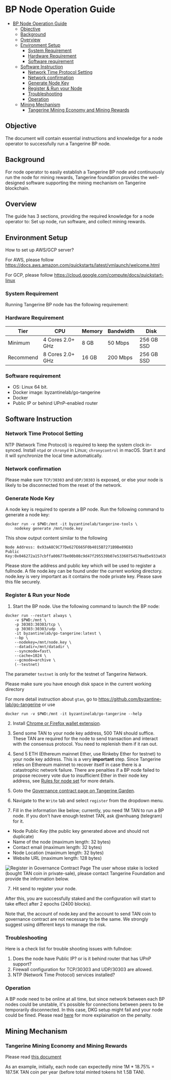 # BP Node Operation Guide

- [BP Node Operation Guide](#bp-node-operation-guide)
  - [Objective](#objective)
  - [Background](#background)
  - [Overview](#overview)
  - [Environment Setup](#environment-setup)
    - [System Requirement](#system-requirement)
    - [Hardware Requirement](#hardware-requirement)
    - [Software requirement](#software-requirement)
  - [Software Instruction](#software-instruction)
    - [Network Time Protocol Setting](#network-time-protocol-setting)
    - [Network confirmation](#network-confirmation)
    - [Generate Node Key](#generate-node-key)
    - [Register & Run your Node](#register--run-your-node)
    - [Troubleshooting](#troubleshooting)
    - [Operation](#operation)
  - [Mining Mechanism](#mining-mechanism)
    - [Tangerine Mining Economy and Mining Rewards](#tangerine-mining-economy-and-mining-rewards)

## Objective

The document will contain essential instructions and knowledge for a node operator to successfully run a Tangerine BP node.

## Background

For node operator to easily establish a Tangerine BP node and continuously run the node for mining rewards, Tangerine foundation provides the well-designed software supporting the mining mechanism on Tangerine blockchain.

## Overview

The guide has 3 sections, providing the required knowledge for a node operator to: Set up node, run software, and collect mining rewards.

## Environment Setup

How to set up AWS/GCP server?

For AWS, please follow https://docs.aws.amazon.com/quickstarts/latest/vmlaunch/welcome.html

For GCP, please follow https://cloud.google.com/compute/docs/quickstart-linux

### System Requirement

Running Tangerine BP node has the following requirement:

### Hardware Requirement

| Tier      | CPU              | Memory | Bandwidth | Disk       |
| --------- | ---------------- | ------ | --------- | ---------- |
| Minimum   | 4 Cores 2.0+ GHz | 8 GB   | 50 Mbps   | 256 GB SSD |
| Recommend | 8 Cores 2.0+ GHz | 16 GB  | 200 Mbps  | 256 GB SSD |

### Software requirement

- OS: Linux 64 bit.
- Docker image: byzantinelab/go-tangerine
- Docker
- Public IP or behind UPnP-enabled router

## Software Instruction

### Network Time Protocol Setting

NTP (Network Time Protocol) is required to keep the system clock in-synced.
Install `ntpd` or `chronyd` in Linux; `chronycontrol` in macOS.
Start it and it will synchronize the local time automatically.

### Network confirmation

Please make sure `TCP/30303` and `UDP/30303` is exposed, or else your node is likely to be disconnected from the reset of the network.

### Generate Node Key

A node key is required to operate a BP node. Run the following command to generate a node key:

    docker run -v $PWD:/mnt -it byzantinelab/tangerine-tools \
        nodekey generate /mnt/node.key

This show output content similar to the following

    Node Address: 0x93aA8C9C77De627E665F0b4015B7271B9Be89E83
    Public Key:0x046272a157cbffa00677be00b08c9d47f295539b07e53360754579ad5e933a638ba58dcf850484e7d40b8bc163a920082b2500ee54968db7155c6231c7e4eed592

Please store the address and public key which will be used to register a fullnode.
A file node.key can be found under the current working directory. node.key is very important as it contains the node private key. Please save this file securely.

### Register & Run your Node

1. Start the BP node. Use the following command to launch the BP node:

```
docker run --restart always \
    -v $PWD:/mnt \
    -p 30303:30303/tcp \
    -p 30303:30303/udp  \
    -it byzantinelab/go-tangerine:latest \
    --bp \
    --nodekey=/mnt/node.key \
    --datadir=/mnt/datadir \
    --syncmode=fast\
    --cache=1024 \
    --gcmode=archive \
    (--testnet)
```

The parameter `testnet` is only for the testnet of Tangerine Network.

Please make sure you have enough disk space in the current working directory

For more detail instruction about `gtan`, go to https://github.com/byzantine-lab/go-tangerine or use

    docker run -v $PWD:/mnt -it byzantinelab/go-tangerine --help

2. Install [Chrome or Firefox wallet extension](Create-Wallet.md).
3. Send some TAN to your node key address, 500 TAN should suffice. These TAN are required for the node to send transaction and interact with the consensus protocol. You need to replenish them if it ran out.
4. Send 5 ETH (Ethereum mainnet Ether, use Rinkeby Ether for testnet) to your node key address. This is a very **important** step. Since Tangerine relies on Ethereum mainnet to recover itself in case there is a catastrophic network failure. There are penalties if a BP node failed to propose recovery vote due to insufficient Ether in their node key address, see [Rules for node set](Rule-for-the-node-set.md) for more details.
5. Goto the [Governance contract page on Tangerine Garden](https://testnet.tangerine.garden/address/0x246FcDE58581e2754f215A523C0718C4BFc8041F).
6. Navigate to the `Write` tab and select `register` from the dropdown menu.

7. Fill in the information like below; currently, you need 1M TAN to run a BP node. If you don't have enough testnet TAN, ask @wnhuang (telegram) for it.

- Node Public Key (the public key generated above and should not duplicate)
- Name of the node (maximum length: 32 bytes)
- Contact email (maximum length: 32 bytes)
- Node Location (maximum length: 32 bytes)
- Website URL (maximum length: 128 bytes)

![Register in Governance Contract Page](https://i.imgur.com/hlaXgyS.png)
The user whose stake is locked (bought TAN coin in private-sale), please contact Tangerine Foundation and provide the information below.

7. Hit send to register your node.

After this, you are successfully staked and the configuration will start to take effect after 2 epochs (2400 blocks).

Note that, the account of node.key and the account to send TAN coin to governance contract are not necessary to be the same. We strongly suggest using different keys to manage the risk.

### Troubleshooting

Here is a check list for trouble shooting issues with fullndoe:

1. Does the node have Public IP? or is it behind router that has UPnP support?
2. Firewall configuration for TCP/30303 and UDP/30303 are allowed.
3. NTP (Network Time Protocol) services installed?

### Operation

A BP node need to be online at all time, but since network between each BP nodes could be unstable, it's possible for connections between peers to be temporarily disconnected. In this case, DKG setup might fail and your node could be fined. Please read [here](Rules-for-the-node-set.md#Penalty) for more explaination on the penalty.

## Mining Mechanism

### Tangerine Mining Economy and Mining Rewards

Please read [this document](Cryptoeconomics.md)

As an example, initially, each node can expectedly mine 1M \* 18.75% = 187.5K TAN coin per year (before total minted tokens hit 1.5B TAN).
